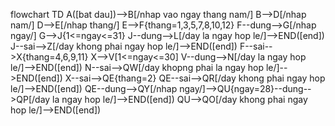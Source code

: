 flowchart TD
A([bat dau])-->B[/nhap vao ngay thang nam/]
B-->D[/nhap nam/]
D-->E[/nhap thang/]
E-->F{thang=1,3,5,7,8,10,12}
F--dung-->G[/nhap ngay/]
G-->J{1<=ngay<=31}
J--dung-->L[/day la ngay hop le/]-->END([end])
J--sai-->Z[/day khong phai ngay hop le/]-->END([end])
F--sai-->X{thang=4,6,9,11}
X-->V[1<=ngay<=30]
V--dung-->N[/day la ngay hop le/]-->END([end])
N--sai-->QW[/day khopng phai la ngay hop le/]-->END([end])
X--sai-->QE{thang=2}
QE--sai-->QR[/day khong phai ngay hop le/]-->END([end])
QE--dung-->QY[/nhap ngay/]-->QU{ngay=28}--dung-->QP[/day la ngay hop le/]-->END([end])
QU-->QO[/day khong phai ngay hop le/]-->END([end])
